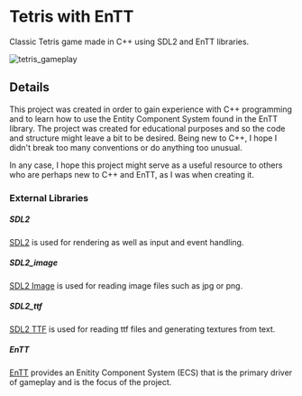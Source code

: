 # Tetris with EnTT
Classic Tetris game made in C++ using SDL2 and EnTT libraries.

![tetris_gameplay](https://user-images.githubusercontent.com/24985050/62683072-77dea100-b972-11e9-88c6-1c723403a8f1.png)


## Details

This project was created in order to gain experience with C++ programming and to learn how to use the Entity Component System found in the EnTT library. The project was created for educational purposes and so the code and structure might leave a bit to be desired. Being new to C++, I hope I didn't break too many conventions or do anything too unusual.

In any case, I hope this project might serve as a useful resource to others who are perhaps new to C++ and EnTT, as I was when creating it.

### External Libraries

##### SDL2
[SDL2](https://www.libsdl.org/download-2.0.php) is used for rendering as well as input and event handling.

##### SDL2_image
[SDL2 Image](https://www.libsdl.org/projects/SDL_image/) is used for reading image files such as jpg or png.

##### SDL2_ttf
[SDL2 TTF](https://www.libsdl.org/projects/SDL_ttf/index.html) is used for reading ttf files and generating textures from text.

##### EnTT
[EnTT](https://github.com/skypjack/entt) provides an Enitity Component System (ECS) that is the primary driver of gameplay and is the focus of the project.
